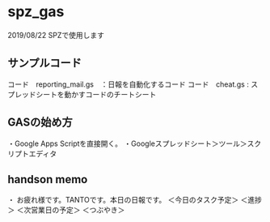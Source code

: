 # spz_gas
2019/08/22 SPZで使用します

## サンプルコード
コード　reporting_mail.gs　：日報を自動化するコード
コード　cheat.gs : スプレッドシートを動かすコードのチートシート

## GASの始め方
・Google Apps Scriptを直接開く。
・Googleスプレッドシート＞ツール＞スクリプトエディタ

## handson memo
・ 
お疲れ様です。TANTOです。本日の日報です。
＜今日のタスク予定＞
＜進捗＞
＜次営業日の予定＞
＜つぶやき＞